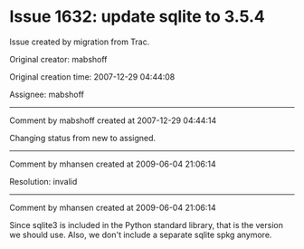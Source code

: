 # Issue 1632: update sqlite to 3.5.4

Issue created by migration from Trac.

Original creator: mabshoff

Original creation time: 2007-12-29 04:44:08

Assignee: mabshoff




---

Comment by mabshoff created at 2007-12-29 04:44:14

Changing status from new to assigned.


---

Comment by mhansen created at 2009-06-04 21:06:14

Resolution: invalid


---

Comment by mhansen created at 2009-06-04 21:06:14

Since sqlite3 is included in the Python standard library, that is the version we should use.  Also, we don't include a separate sqlite spkg anymore.
